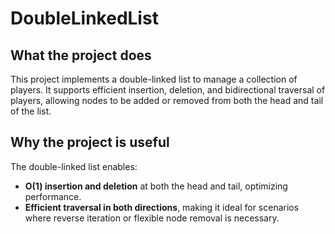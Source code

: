 # DoubleLinkedList

## What the project does
This project implements a double-linked list to manage a collection of players. It supports efficient insertion, deletion, and bidirectional traversal of players, allowing nodes to be added or removed from both the head and tail of the list.

## Why the project is useful
The double-linked list enables:

- **O(1) insertion and deletion** at both the head and tail, optimizing performance.
- **Efficient traversal in both directions**, making it ideal for scenarios where reverse iteration or flexible node removal is necessary.
